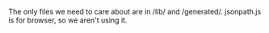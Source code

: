 The only files we need to care about are in /lib/ and /generated/. jsonpath.js is for browser, so we aren't using it.
